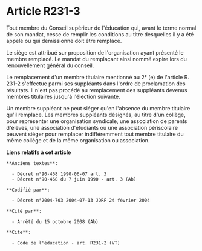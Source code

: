# Article R231-3

Tout membre du Conseil supérieur de l'éducation qui, avant le terme normal de son mandat, cesse de remplir les conditions au
titre desquelles il y a été appelé ou qui démissionne doit être remplacé. 

Le siège est attribué sur proposition de l'organisation ayant présenté le membre remplacé. Le mandat du remplaçant ainsi
nommé expire lors du renouvellement général du conseil. 

Le remplacement d'un membre titulaire mentionné au 2° (e) de l'article R. 231-2 s'effectue parmi ses suppléants dans l'ordre
de proclamation des résultats. Il n'est pas procédé au remplacement des suppléants devenus membres titulaires jusqu'à
l'élection suivante. 

Un membre suppléant ne peut siéger qu'en l'absence du membre titulaire qu'il remplace. Les membres suppléants désignés, au
titre d'un collège, pour représenter une organisation syndicale, une association de parents d'élèves, une association
d'étudiants ou une association périscolaire peuvent siéger pour remplacer indifféremment tout membre titulaire du même
collège et de la même organisation ou association.

**Liens relatifs à cet article**

	**Anciens textes**:

	  - Décret n°90-468 1990-06-07 art. 3
	  - Décret n°90-468 du 7 juin 1990 - art. 3 (Ab)

	**Codifié par**:

	  - Décret n°2004-703 2004-07-13 JORF 24 février 2004

	**Cité par**:

	  - Arrêté du 15 octobre 2008 (Ab)

	**Cite**:

	  - Code de l'éducation - art. R231-2 (VT)
